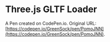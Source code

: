 # Three.js GLTF Loader

A Pen created on CodePen.io. Original URL: [https://codepen.io/GreenSock/pen/PomoJNN](https://codepen.io/GreenSock/pen/PomoJNN).

